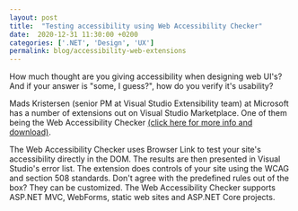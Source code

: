 ```yaml
---
layout: post
title:  "Testing accessibility using Web Accessibility Checker"
date:  2020-12-31 11:30:00 +0200
categories: ['.NET', 'Design', 'UX']
permalink: blog/accessibility-web-extensions
---
```

How much thought are you giving accessibility when designing web UI's? And if your answer is "some, I guess?",
how do you verify it's usability?

Mads Kristersen (senior PM at Visual Studio Extensibility team) at Microsoft has a number of extensions
out on Visual Studio Marketplace. One of them being the Web Accessibility Checker [(click here for more info and download)][wac].

The Web Accessibility Checker uses Browser Link to test your site's accessibility directly in the DOM. The results
are then presented in Visual Studio's error list. The extension does controls of your site using the WCAG and section
508 standards. Don't agree with the predefined rules out of the box? They can be customized. The Web Accessibility Checker
supports ASP.NET MVC, WebForms, static web sites and ASP.NET Core projects.



[wac]: https://marketplace.visualstudio.com/items?itemName=MadsKristensen.WebAccessibilityChecker
